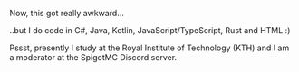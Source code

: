Now, this got really awkward... 

..but I do code in C#, Java, Kotlin, JavaScript/TypeScript, Rust and HTML :)

Pssst, presently I study at the Royal Institute of Technology (KTH) and I am a moderator at the SpigotMC Discord server. 
